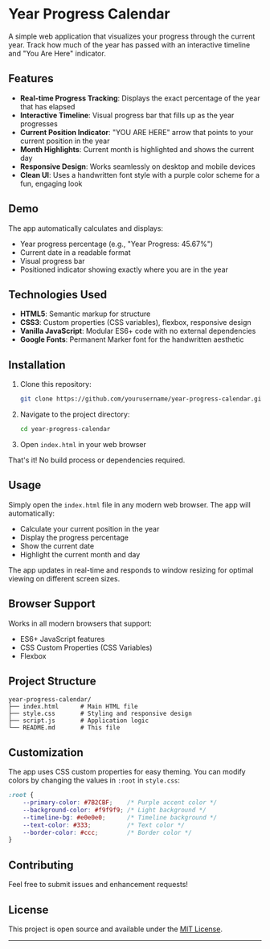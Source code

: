# Year Progress Calendar

A simple  web application that visualizes your progress through the current year. Track how much of the year has passed with an interactive timeline and "You Are Here" indicator.

## Features

- **Real-time Progress Tracking**: Displays the exact percentage of the year that has elapsed
- **Interactive Timeline**: Visual progress bar that fills up as the year progresses
- **Current Position Indicator**: "YOU ARE HERE" arrow that points to your current position in the year
- **Month Highlights**: Current month is highlighted and shows the current day
- **Responsive Design**: Works seamlessly on desktop and mobile devices
- **Clean UI**: Uses a handwritten font style with a purple color scheme for a fun, engaging look

## Demo

The app automatically calculates and displays:
- Year progress percentage (e.g., "Year Progress: 45.67%")
- Current date in a readable format
- Visual progress bar
- Positioned indicator showing exactly where you are in the year

## Technologies Used

- **HTML5**: Semantic markup for structure
- **CSS3**: Custom properties (CSS variables), flexbox, responsive design
- **Vanilla JavaScript**: Modular ES6+ code with no external dependencies
- **Google Fonts**: Permanent Marker font for the handwritten aesthetic

## Installation

1. Clone this repository:
   ```bash
   git clone https://github.com/yourusername/year-progress-calendar.git
   ```

2. Navigate to the project directory:
   ```bash
   cd year-progress-calendar
   ```

3. Open `index.html` in your web browser

That's it! No build process or dependencies required.

## Usage

Simply open the `index.html` file in any modern web browser. The app will automatically:
- Calculate your current position in the year
- Display the progress percentage
- Show the current date
- Highlight the current month and day

The app updates in real-time and responds to window resizing for optimal viewing on different screen sizes.

## Browser Support

Works in all modern browsers that support:
- ES6+ JavaScript features
- CSS Custom Properties (CSS Variables)
- Flexbox

## Project Structure

```
year-progress-calendar/
├── index.html      # Main HTML file
├── style.css       # Styling and responsive design
├── script.js       # Application logic
└── README.md       # This file
```

## Customization

The app uses CSS custom properties for easy theming. You can modify colors by changing the values in `:root` in `style.css`:

```css
:root {
    --primary-color: #7B2CBF;    /* Purple accent color */
    --background-color: #f9f9f9; /* Light background */
    --timeline-bg: #e0e0e0;      /* Timeline background */
    --text-color: #333;          /* Text color */
    --border-color: #ccc;        /* Border color */
}
```

## Contributing

Feel free to submit issues and enhancement requests!

## License

This project is open source and available under the [MIT License](LICENSE).

---


